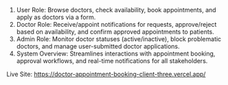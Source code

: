1. User Role: Browse doctors, check availability, book appointments, and apply as doctors via a form.
2. Doctor Role: Receive/appoint notifications for requests, approve/reject based on availability, and confirm approved appointments to patients.
3. Admin Role: Monitor doctor statuses (active/inactive), block problematic doctors, and manage user-submitted doctor applications.
4. System Overview: Streamlines interactions with appointment booking, approval workflows, and real-time notifications for all stakeholders.

Live Site: https://doctor-appointment-booking-client-three.vercel.app/

